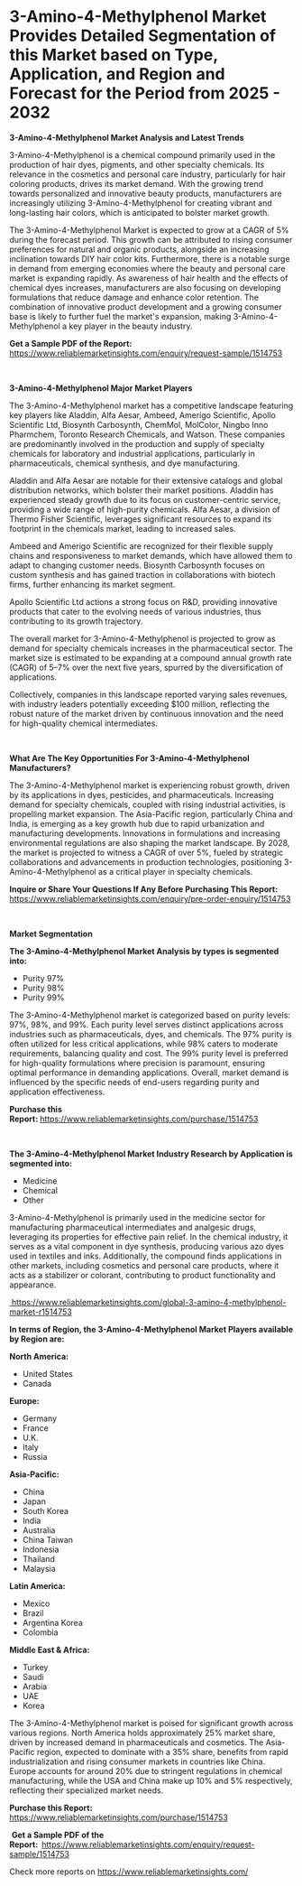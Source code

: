<p><h1>3-Amino-4-Methylphenol Market Provides Detailed Segmentation of this Market based on Type, Application, and Region and Forecast for the Period from 2025 - 2032</h1></p><p><strong>3-Amino-4-Methylphenol Market Analysis and Latest Trends</strong></p>
<p><p>3-Amino-4-Methylphenol is a chemical compound primarily used in the production of hair dyes, pigments, and other specialty chemicals. Its relevance in the cosmetics and personal care industry, particularly for hair coloring products, drives its market demand. With the growing trend towards personalized and innovative beauty products, manufacturers are increasingly utilizing 3-Amino-4-Methylphenol for creating vibrant and long-lasting hair colors, which is anticipated to bolster market growth.</p><p>The 3-Amino-4-Methylphenol Market is expected to grow at a CAGR of 5% during the forecast period. This growth can be attributed to rising consumer preferences for natural and organic products, alongside an increasing inclination towards DIY hair color kits. Furthermore, there is a notable surge in demand from emerging economies where the beauty and personal care market is expanding rapidly. As awareness of hair health and the effects of chemical dyes increases, manufacturers are also focusing on developing formulations that reduce damage and enhance color retention. The combination of innovative product development and a growing consumer base is likely to further fuel the market's expansion, making 3-Amino-4-Methylphenol a key player in the beauty industry.</p></p>
<p><strong>Get a Sample PDF of the Report:&nbsp;</strong> <a href="https://www.reliablemarketinsights.com/enquiry/request-sample/1514753?utm_campaign=3209&utm_medium=2&utm_source=Github&utm_content=ia&utm_term=29032025&utm_id=3-amino-4-methylphenol">https://www.reliablemarketinsights.com/enquiry/request-sample/1514753</a></p>
<p>&nbsp;</p>
<p><strong>3-Amino-4-Methylphenol Major Market Players</strong></p>
<p><p>The 3-Amino-4-Methylphenol market has a competitive landscape featuring key players like Aladdin, Alfa Aesar, Ambeed, Amerigo Scientific, Apollo Scientific Ltd, Biosynth Carbosynth, ChemMol, MolColor, Ningbo Inno Pharmchem, Toronto Research Chemicals, and Watson. These companies are predominantly involved in the production and supply of specialty chemicals for laboratory and industrial applications, particularly in pharmaceuticals, chemical synthesis, and dye manufacturing.</p><p>Aladdin and Alfa Aesar are notable for their extensive catalogs and global distribution networks, which bolster their market positions. Aladdin has experienced steady growth due to its focus on customer-centric service, providing a wide range of high-purity chemicals. Alfa Aesar, a division of Thermo Fisher Scientific, leverages significant resources to expand its footprint in the chemicals market, leading to increased sales.</p><p>Ambeed and Amerigo Scientific are recognized for their flexible supply chains and responsiveness to market demands, which have allowed them to adapt to changing customer needs. Biosynth Carbosynth focuses on custom synthesis and has gained traction in collaborations with biotech firms, further enhancing its market segment.</p><p>Apollo Scientific Ltd actions a strong focus on R&D, providing innovative products that cater to the evolving needs of various industries, thus contributing to its growth trajectory.</p><p>The overall market for 3-Amino-4-Methylphenol is projected to grow as demand for specialty chemicals increases in the pharmaceutical sector. The market size is estimated to be expanding at a compound annual growth rate (CAGR) of 5–7% over the next five years, spurred by the diversification of applications.</p><p>Collectively, companies in this landscape reported varying sales revenues, with industry leaders potentially exceeding $100 million, reflecting the robust nature of the market driven by continuous innovation and the need for high-quality chemical intermediates.</p></p>
<p>&nbsp;</p>
<p><strong>What Are The Key Opportunities For 3-Amino-4-Methylphenol Manufacturers?</strong></p>
<p><p>The 3-Amino-4-Methylphenol market is experiencing robust growth, driven by its applications in dyes, pesticides, and pharmaceuticals. Increasing demand for specialty chemicals, coupled with rising industrial activities, is propelling market expansion. The Asia-Pacific region, particularly China and India, is emerging as a key growth hub due to rapid urbanization and manufacturing developments. Innovations in formulations and increasing environmental regulations are also shaping the market landscape. By 2028, the market is projected to witness a CAGR of over 5%, fueled by strategic collaborations and advancements in production technologies, positioning 3-Amino-4-Methylphenol as a critical player in specialty chemicals.</p></p>
<p><strong>Inquire or Share Your Questions If Any Before Purchasing This Report:</strong> <a href="https://www.reliablemarketinsights.com/enquiry/pre-order-enquiry/1514753?utm_campaign=3209&utm_medium=2&utm_source=Github&utm_content=ia&utm_term=29032025&utm_id=3-amino-4-methylphenol">https://www.reliablemarketinsights.com/enquiry/pre-order-enquiry/1514753</a></p>
<p>&nbsp;</p>
<p><strong>Market Segmentation</strong></p>
<p><strong>The 3-Amino-4-Methylphenol Market Analysis by types is segmented into:</strong></p>
<p><ul><li>Purity 97%</li><li>Purity 98%</li><li>Purity 99%</li></ul></p>
<p><p>The 3-Amino-4-Methylphenol market is categorized based on purity levels: 97%, 98%, and 99%. Each purity level serves distinct applications across industries such as pharmaceuticals, dyes, and chemicals. The 97% purity is often utilized for less critical applications, while 98% caters to moderate requirements, balancing quality and cost. The 99% purity level is preferred for high-quality formulations where precision is paramount, ensuring optimal performance in demanding applications. Overall, market demand is influenced by the specific needs of end-users regarding purity and application effectiveness.</p></p>
<p><strong>Purchase this Report:&nbsp;</strong><a href="https://www.reliablemarketinsights.com/purchase/1514753?utm_campaign=3209&utm_medium=2&utm_source=Github&utm_content=ia&utm_term=29032025&utm_id=3-amino-4-methylphenol">https://www.reliablemarketinsights.com/purchase/1514753</a></p>
<p>&nbsp;</p>
<p><strong>The 3-Amino-4-Methylphenol Market Industry Research by Application is segmented into:</strong></p>
<p><ul><li>Medicine</li><li>Chemical</li><li>Other</li></ul></p>
<p><p>3-Amino-4-Methylphenol is primarily used in the medicine sector for manufacturing pharmaceutical intermediates and analgesic drugs, leveraging its properties for effective pain relief. In the chemical industry, it serves as a vital component in dye synthesis, producing various azo dyes used in textiles and inks. Additionally, the compound finds applications in other markets, including cosmetics and personal care products, where it acts as a stabilizer or colorant, contributing to product functionality and appearance.</p></p>
<p><a href="https://www.reliablemarketinsights.com/global-3-amino-4-methylphenol-market-r1514753?utm_campaign=3209&utm_medium=2&utm_source=Github&utm_content=ia&utm_term=29032025&utm_id=3-amino-4-methylphenol">&nbsp;https://www.reliablemarketinsights.com/global-3-amino-4-methylphenol-market-r1514753</a></p>
<p><strong>In terms of Region, the 3-Amino-4-Methylphenol Market Players available by Region are:</strong></p>
<p>
    <p> <strong> North America: </strong>
        <ul>
            <li>United States</li>
            <li>Canada</li>
        </ul>
        </p> 
    <p> <strong> Europe: </strong>
        <ul>
            <li>Germany</li>
            <li>France</li>
            <li>U.K.</li>
            <li>Italy</li>
            <li>Russia</li>
        </ul>
        </p> 
    <p> <strong> Asia-Pacific: </strong>
        <ul>
            <li>China</li>
            <li>Japan</li>
            <li>South Korea</li>
            <li>India</li>
            <li>Australia</li>
            <li>China Taiwan</li>
            <li>Indonesia</li>
            <li>Thailand</li>
            <li>Malaysia</li>
        </ul>
        </p> 
    <p> <strong> Latin America: </strong>
        <ul>
            <li>Mexico</li>
            <li>Brazil</li>
            <li>Argentina Korea</li>
            <li>Colombia</li>
        </ul>
        </p> 
    <p> <strong> Middle East & Africa: </strong>
        <ul>
            <li>Turkey</li>
            <li>Saudi</li>
            <li>Arabia</li>
            <li>UAE</li>
            <li>Korea</li>
        </ul>
    </p>
    </p>
<p><p>The 3-Amino-4-Methylphenol market is poised for significant growth across various regions. North America holds approximately 25% market share, driven by increased demand in pharmaceuticals and cosmetics. The Asia-Pacific region, expected to dominate with a 35% share, benefits from rapid industrialization and rising consumer markets in countries like China. Europe accounts for around 20% due to stringent regulations in chemical manufacturing, while the USA and China make up 10% and 5% respectively, reflecting their specialized market needs.</p></p>
<p><strong>Purchase this Report: </strong><a href="https://www.reliablemarketinsights.com/purchase/1514753?utm_campaign=3209&utm_medium=2&utm_source=Github&utm_content=ia&utm_term=29032025&utm_id=3-amino-4-methylphenol">https://www.reliablemarketinsights.com/purchase/1514753</a></p>
<p>&nbsp;<strong>Get a Sample PDF of the Report:&nbsp;&nbsp;</strong><a href="https://www.reliablemarketinsights.com/enquiry/request-sample/1514753?utm_campaign=3209&utm_medium=2&utm_source=Github&utm_content=ia&utm_term=29032025&utm_id=3-amino-4-methylphenol">https://www.reliablemarketinsights.com/enquiry/request-sample/1514753</a></p>
<p><strong></strong></p>
<p>Check more reports on <a href="https://www.reliablemarketinsights.com/?utm_campaign=3209&utm_medium=2&utm_source=Github&utm_content=ia&utm_term=29032025&utm_id=3-amino-4-methylphenol">https://www.reliablemarketinsights.com/</a></p>